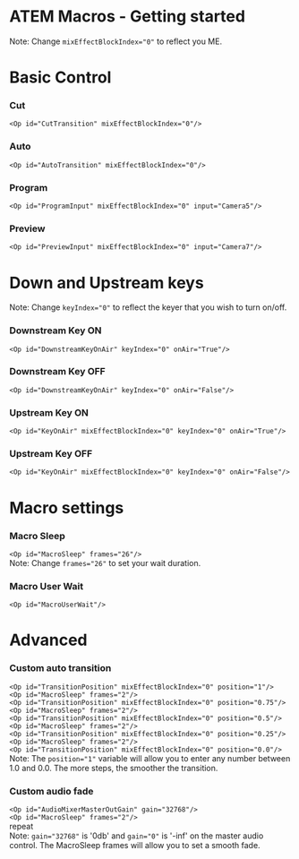 # ATEM Macros - Getting started

Note: Change `mixEffectBlockIndex="0"` to reflect you ME.

# Basic Control
### Cut
`<Op id="CutTransition" mixEffectBlockIndex="0"/>`
### Auto
`<Op id="AutoTransition" mixEffectBlockIndex="0"/>`
### Program
`<Op id="ProgramInput" mixEffectBlockIndex="0" input="Camera5"/>`
### Preview
`<Op id="PreviewInput" mixEffectBlockIndex="0" input="Camera7"/>`

# Down and Upstream keys
Note: Change `keyIndex="0"` to reflect the keyer that you wish to turn on/off.
### Downstream Key ON
`<Op id="DownstreamKeyOnAir" keyIndex="0" onAir="True"/>`
### Downstream Key OFF
`<Op id="DownstreamKeyOnAir" keyIndex="0" onAir="False"/>`
### Upstream Key ON
`<Op id="KeyOnAir" mixEffectBlockIndex="0" keyIndex="0" onAir="True"/>`
### Upstream Key OFF
`<Op id="KeyOnAir" mixEffectBlockIndex="0" keyIndex="0" onAir="False"/>`

# Macro settings
### Macro Sleep
`<Op id="MacroSleep" frames="26"/>`<br />
Note: Change `frames="26"` to set your wait duration.
### Macro User Wait
`<Op id="MacroUserWait"/>`

# Advanced
### Custom auto transition
`<Op id="TransitionPosition" mixEffectBlockIndex="0" position="1"/>`<br />
`<Op id="MacroSleep" frames="2"/>`<br />
`<Op id="TransitionPosition" mixEffectBlockIndex="0" position="0.75"/>`<br />
`<Op id="MacroSleep" frames="2"/>`<br />
`<Op id="TransitionPosition" mixEffectBlockIndex="0" position="0.5"/>`<br />
`<Op id="MacroSleep" frames="2"/>`<br />
`<Op id="TransitionPosition" mixEffectBlockIndex="0" position="0.25"/>`<br />
`<Op id="MacroSleep" frames="2"/>`<br />
`<Op id="TransitionPosition" mixEffectBlockIndex="0" position="0.0"/>`<br />
Note: The `position="1"` variable will allow you to enter any number between 1.0 and 0.0. The more steps, the smoother the transition.

### Custom audio fade
`<Op id="AudioMixerMasterOutGain" gain="32768"/>`<br />
`<Op id="MacroSleep" frames="2"/>`<br />
repeat <br />
Note: `gain="32768"` is '0db' and `gain="0"` is '-inf' on the master audio control. The MacroSleep frames will allow you to set a smooth fade.
